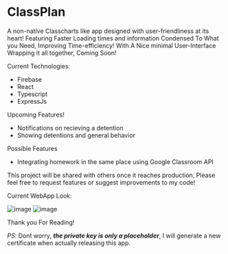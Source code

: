 # ClassPlan
A non-native Classcharts like app designed with user-friendliness at its heart!
Featuring Faster Loading times and information Condensed To What you Need, Improving Time-efficiency! With A Nice minimal User-Interface Wrapping it all together,
Coming Soon!

Current Technologies: 
- Firebase
- React
- Typescript
- ExpressJs

Upcoming Features!
- Notifications on recieving a detention
- Showing detentions and general behavior

Possible Features
- Integrating homework in the same place using Google Classroom API

This project will be shared with others once it reaches production, Please feel free to request features or suggest improvements to my code!

Current WebApp Look:

![image](https://github.com/JakubSzamuk/ClassPlan/assets/127598330/022b0240-7759-425c-8625-6b7d56e7a75f)
![image](https://github.com/JakubSzamuk/ClassPlan/assets/127598330/2afd3dae-dc63-4b62-98fb-ff7d67acc652)


Thank you For Reading!

*PS*: Dont worry, ***the private key is only a placeholder***, I will generate a new certificate when actually releasing this app.
